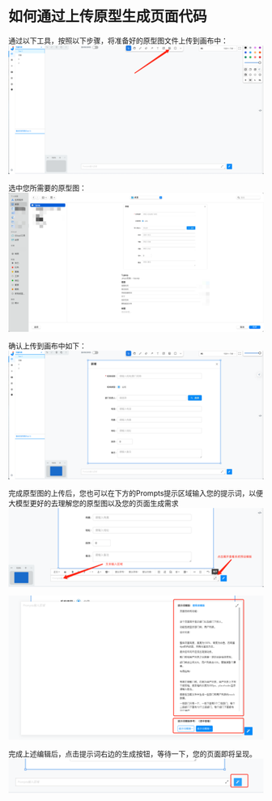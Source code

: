 # 如何通过上传原型生成页面代码
通过以下工具，按照以下步骤，将准备好的原型图文件上传到画布中：
![](./assets/examples/Web/uploadprotophoto.png)

选中您所需要的原型图：
![](./assets/examples/Web/upload-1.png)

确认上传到画布中如下：
![](./assets/examples/Web/upload-2.png)

完成原型图的上传后，您也可以在下方的Prompts提示区域输入您的提示词，以便大模型更好的去理解您的原型图以及您的页面生成需求
![](./assets/examples/Web/upload-3.png)

![](./assets/examples/Web/upload-4.png)

完成上述编辑后，点击提示词右边的生成按钮，等待一下，您的页面即将呈现。
![](./assets/examples/Web/upload-5.png)